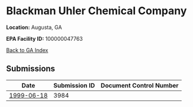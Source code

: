 # Blackman Uhler Chemical Company

**Location:** Augusta, GA

**EPA Facility ID:** 100000047763

[Back to GA Index](../../index.md)

## Submissions

| Date | Submission ID | Document Control Number |
|------|--------------|-------------------------|
| [1999-06-18](submissions/3984.md) | 3984 |  |
